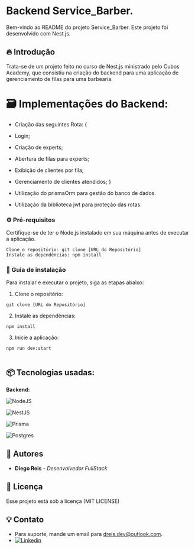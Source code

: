 # Backend Service_Barber.

Bem-vindo ao README do projeto Service_Barber. Este projeto foi desenvolvido com Nest.js.

## 🔥 Introdução

Trata-se de um projeto feito no curso de Nest.js ministrado pelo Cubos Academy, que consistiu na criação do backend para uma aplicação de gerenciamento de filas para uma barbearia.

# 🗃️ Implementações do Backend:

- Criação das seguintes Rota: {

- Login;

- Criação de experts;

- Abertura de filas para experts;

- Exibição de clientes por fila;

- Gerenciamento de clientes atendidos;
  }

- Utilização do prismaOrm para gestão do banco de dados.

- Utilização da biblioteca jwt para proteção das rotas.

### ⚙️ Pré-requisitos

Certifique-se de ter o Node.js instalado em sua máquina antes de executar a aplicação.

```
Clone o repositório: git clone [URL do Repositório]
Instale as dependências: npm install
```

### 🔨 Guia de instalação

Para instalar e executar o projeto, siga as etapas abaixo:

1. Clone o repositório:

```
git clone [URL do Repositório]

```

2. Instale as dependências:

```
npm install

```

3. Inicie a aplicação:

```
npm run dev:start


```

## 📦 Tecnologias usadas:

**Backend:**

![NodeJS](https://img.shields.io/badge/node.js-6DA55F?style=for-the-badge&logo=node.js&logoColor=white)

![NestJS](https://img.shields.io/badge/nestjs-%23E0234E.svg?style=for-the-badge&logo=nestjs&logoColor=white)

![Prisma](https://img.shields.io/badge/Prisma-3982CE?style=for-the-badge&logo=Prisma&logoColor=white)

![Postgres](https://img.shields.io/badge/postgres-%23316192.svg?style=for-the-badge&logo=postgresql&logoColor=white)

## 👷 Autores

- **Diego Reis** - _Desenvolvedor FullStack_

## 📄 Licença

Esse projeto está sob a licença (MIT LICENSE)

## 💡 Contato

- Para suporte, mande um email para dreis.dev@outlook.com.
- [![Linkedin](https://img.shields.io/badge/LinkedIn-0077B5?style=for-the-badge&logo=linkedin&logoColor=white)](https://www.linkedin.com/in/dreis-dev/)
